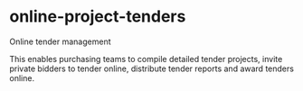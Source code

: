# online-project-tenders
Online tender management

This enables purchasing teams to compile detailed tender projects, invite private bidders to tender online, distribute tender reports and award tenders online.
